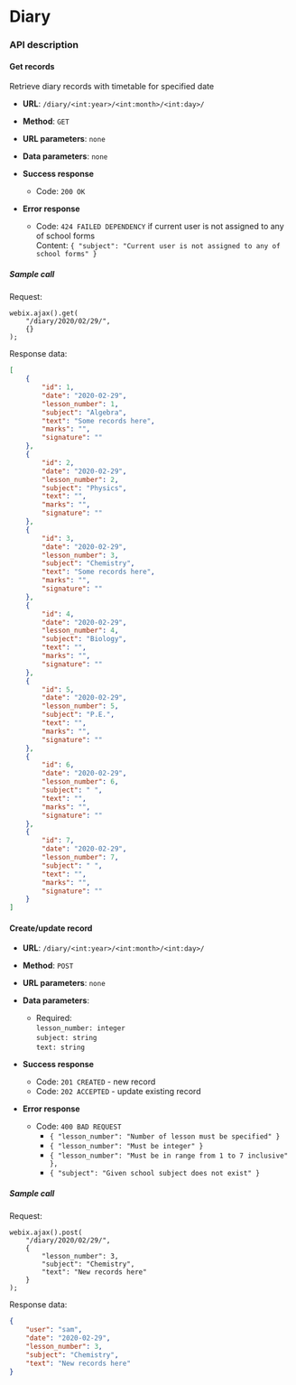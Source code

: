 # Diary


### API description

#### Get records

Retrieve diary records with timetable for specified date

* **URL**:
`/diary/<int:year>/<int:month>/<int:day>/`

* **Method**:
`GET`
  
* **URL parameters**:
`none`

* **Data parameters**:
`none`

* **Success response**
    * Code: `200 OK`

* **Error response**
    * Code: `424 FAILED DEPENDENCY` if current user is not assigned to any
            of school forms<br>
      Content: `{ "subject": "Current user is not assigned to any of school forms" }`
 
##### Sample call

Request:
```
webix.ajax().get(
    "/diary/2020/02/29/",
    {}
);
```

Response data:
```json
[
    {
        "id": 1,
        "date": "2020-02-29",
        "lesson_number": 1,
        "subject": "Algebra",
        "text": "Some records here",
        "marks": "",
        "signature": ""
    },
    {
        "id": 2,
        "date": "2020-02-29",
        "lesson_number": 2,
        "subject": "Physics",
        "text": "",
        "marks": "",
        "signature": ""
    },
    {
        "id": 3,
        "date": "2020-02-29",
        "lesson_number": 3,
        "subject": "Chemistry",
        "text": "Some records here",
        "marks": "",
        "signature": ""
    },
    {
        "id": 4,
        "date": "2020-02-29",
        "lesson_number": 4,
        "subject": "Biology",
        "text": "",
        "marks": "",
        "signature": ""
    },
    {
        "id": 5,
        "date": "2020-02-29",
        "lesson_number": 5,
        "subject": "P.E.",
        "text": "",
        "marks": "",
        "signature": ""
    },
    {
        "id": 6,
        "date": "2020-02-29",
        "lesson_number": 6,
        "subject": " ",
        "text": "",
        "marks": "",
        "signature": ""
    },
    {
        "id": 7,
        "date": "2020-02-29",
        "lesson_number": 7,
        "subject": " ",
        "text": "",
        "marks": "",
        "signature": ""
    }
]
```

#### Create/update record

* **URL**:
`/diary/<int:year>/<int:month>/<int:day>/`

* **Method**:
`POST`
  
* **URL parameters**:
`none`

* **Data parameters**:
    * Required:<br>
        `lesson_number: integer`<br>
        `subject: string`<br>
        `text: string`

* **Success response**
    * Code: `201 CREATED` - new record
    * Code: `202 ACCEPTED` - update existing record

* **Error response**
    * Code: `400 BAD REQUEST`<br>
        * `{ "lesson_number": "Number of lesson must be specified" }`
        * `{ "lesson_number": "Must be integer" }`
        * `{ "lesson_number": "Must be in range from 1 to 7 inclusive" },` 
        * `{ "subject": "Given school subject does not exist" }`
 
##### Sample call

Request:
```
webix.ajax().post(
    "/diary/2020/02/29/",
    {
        "lesson_number": 3,
        "subject": "Chemistry",
        "text": "New records here"
    }
);
```

Response data:
```json
{
    "user": "sam",
    "date": "2020-02-29",
    "lesson_number": 3,
    "subject": "Chemistry",
    "text": "New records here"
}
```
